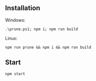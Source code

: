 ## Installation

Windows:

```console
.\prune.ps1; npm i; npm run build
```

Linux:

```console
npm run prune && npm i && npm run build
```

## Start

```console
npm start
```
